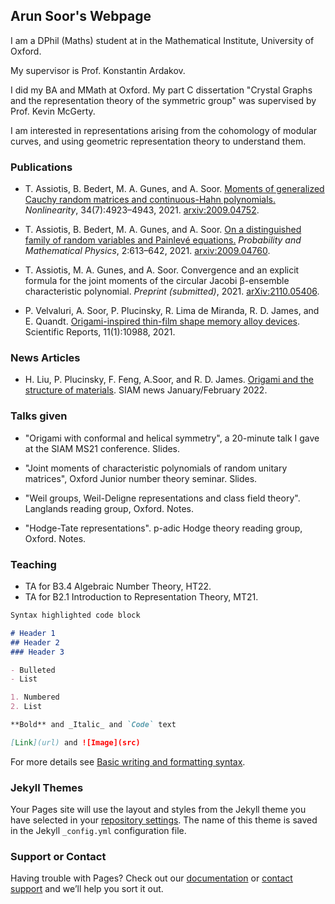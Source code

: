 ## Arun Soor's Webpage

I am a DPhil (Maths) student at in the Mathematical Institute, University of Oxford. 

My supervisor is Prof. Konstantin Ardakov. 

I did my BA and MMath at Oxford. My part C dissertation "Crystal Graphs and the representation theory of the symmetric group" was supervised by Prof. Kevin McGerty.

I am interested in representations arising from the cohomology of modular curves, and using geometric representation theory to understand them.


### Publications

- T. Assiotis, B. Bedert, M. A. Gunes, and A. Soor. [Moments of generalized Cauchy random matrices and continuous-Hahn polynomials.](https://iopscience.iop.org/article/10.1088/1361-6544/abfeac) _Nonlinearity_, 34(7):4923–4943, 2021. [arxiv:2009.04752](https://arxiv.org/abs/2009.04752).

- T. Assiotis, B. Bedert, M. A. Gunes, and A. Soor. [On a distinguished family of random variables and Painlevé equations.](https://msp.org/pmp/2021/2-3/p05.xhtml) _Probability and Mathematical Physics_, 2:613–642, 2021. [arxiv:2009.04760](https://arxiv.org/abs/2009.04760).

- T. Assiotis, M. A. Gunes, and A. Soor. Convergence and an explicit formula for the joint moments of the circular Jacobi β-ensemble characteristic polynomial. _Preprint (submitted)_, 2021. [arXiv:2110.05406](https://arxiv.org/abs/2110.05406).

- P. Velvaluri, A. Soor, P. Plucinsky, R. Lima de Miranda, R. D. James, and E. Quandt. [Origami-inspired thin-film shape memory alloy devices](https://www.nature.com/articles/s41598-021-90217-3). Scientific Reports, 11(1):10988, 2021.

### News Articles

- H. Liu, P. Plucinsky, F. Feng, A.Soor, and R. D. James. [Origami and the structure of materials](https://sinews.siam.org/Details-Page/origami-and-the-structure-of-materials). SIAM news January/February 2022.

### Talks given

- "Origami with conformal and helical
symmetry", a 20-minute talk I gave at the SIAM MS21 conference. Slides.

- "Joint moments of characteristic polynomials
of random unitary matrices", Oxford Junior number theory seminar. Slides.

- "Weil groups, Weil-Deligne representations and class field theory". Langlands reading group, Oxford. Notes.

- "Hodge-Tate representations". p-adic Hodge theory reading group, Oxford. Notes.

### Teaching

- TA for B3.4 Algebraic Number Theory, HT22.
- TA for B2.1 Introduction to Representation Theory, MT21.
```markdown
Syntax highlighted code block

# Header 1
## Header 2
### Header 3

- Bulleted
- List

1. Numbered
2. List

**Bold** and _Italic_ and `Code` text

[Link](url) and ![Image](src)
```

For more details see [Basic writing and formatting syntax](https://docs.github.com/en/github/writing-on-github/getting-started-with-writing-and-formatting-on-github/basic-writing-and-formatting-syntax).

### Jekyll Themes

Your Pages site will use the layout and styles from the Jekyll theme you have selected in your [repository settings](https://github.com/a-soor/a-soor.github.io/settings/pages). The name of this theme is saved in the Jekyll `_config.yml` configuration file.

### Support or Contact

Having trouble with Pages? Check out our [documentation](https://docs.github.com/categories/github-pages-basics/) or [contact support](https://support.github.com/contact) and we’ll help you sort it out.

